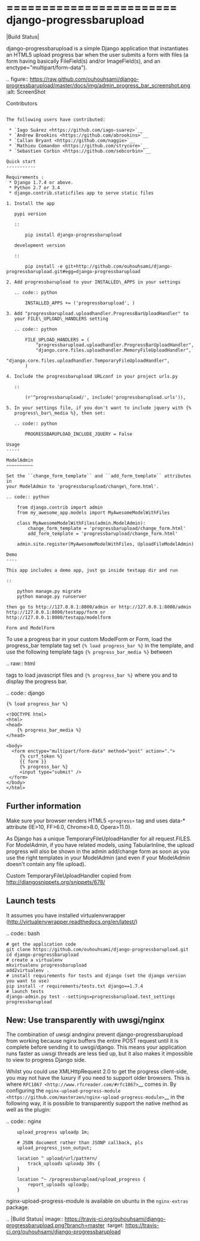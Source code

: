 ======================== 
django-progressbarupload
========================

|Build Status|

django-progressbarupload is a simple Django application that
instantiates an HTML5 upload progress bar when the user submits a form
with files (a form having basically FileField(s) and/or ImageField(s),
and an enctype="multipart/form-data").

.. figure:: https://raw.github.com/ouhouhsami/django-progressbarupload/master/docs/img/admin_progress_bar_screenshot.png
   :alt: ScreenShot

Contributors
~~~~~~~~~~~~

The following users have contributed: 

 * `Iago Suárez <https://github.com/iago-suarez>`__ 
 * `Andrew Brookins <https://github.com/abrookins>`__ 
 * `Callan Bryant <https://github.com/naggie>`__ 
 * `Mathieu Comandon <https://github.com/strycore>`__ 
 * `Sebastien Corbin <https://github.com/sebcorbin>`__ 

Quick start
-----------

Requirements : 
 * Django 1.7.4 or above. 
 * Python 2.7 or 3.4 
 * django.contrib.staticfiles app to serve static files

1. Install the app

   pypi version

   ::

       pip install django-progressbarupload

   development version

   ::

       pip install -e git+http://github.com/ouhouhsami/django-progressbarupload.git#egg=django-progressbarupload

2. Add progressbarupload to your INSTALLED\_APPS in your settings

   .. code:: python

       INSTALLED_APPS += ('progressbarupload', )

3. Add "progressbarupload.uploadhandler.ProgressBarUploadHandler" to
   your FILE\_UPLOAD\_HANDLERS setting

   .. code:: python

       FILE_UPLOAD_HANDLERS = (
           "progressbarupload.uploadhandler.ProgressBarUploadHandler",
           "django.core.files.uploadhandler.MemoryFileUploadHandler",
           "django.core.files.uploadhandler.TemporaryFileUploadHandler",
       )

4. Include the progressbarupload URLconf in your project urls.py

   ::

       (r'^progressbarupload/', include('progressbarupload.urls')),

5. In your settings file, if you don't want to include jquery with {%
   progress\_bar\_media %}, then set:

   .. code:: python

       PROGRESSBARUPLOAD_INCLUDE_JQUERY = False

Usage
-----

ModelAdmin
~~~~~~~~~~

Set the ``change_form_template`` and ``add_form_template`` attributes in
your ModelAdmin to 'progressbarupload/change\_form.html'.

.. code:: python

    from django.contrib import admin
    from my_awesome_app.models import MyAwesomeModelWithFiles

    class MyAwesomeModelWithFiles(admin.ModelAdmin):
        change_form_template = 'progressbarupload/change_form.html'
        add_form_template = 'progressbarupload/change_form.html'

    admin.site.register(MyAwesomeModelWithFiles, UploadFileModelAdmin)

Demo
----

This app includes a demo app, just go inside testapp dir and run

::

    python manage.py migrate
    python manage.py runserver

then go to http://127.0.0.1:8000/admin or http://127.0.0.1:8000/admin
http://127.0.0.1:8000/testapp/form or
http://127.0.0.1:8000/testapp/modelform

Form and ModelForm
~~~~~~~~~~~~~~~~~~

To use a progress bar in your custom ModelForm or Form, load the
progress\_bar template tag set ``{% load progress_bar %}`` in the
template, and use the following template tags
``{% progress_bar_media %}`` between

.. raw:: html

   <head>

tags to load javascript files and ``{% progress_bar %}`` where you and
to display the progress bar.

.. code:: django

    {% load progress_bar %}

    <!DOCTYPE html>
    <html>
    <head>
        {% progress_bar_media %}
    </head>

    <body>
      <form enctype="multipart/form-data" method="post" action=".">
         {% csrf_token %}
         {{ form }}
         {% progress_bar %}
         <input type="submit" />
     </form>
    </body>
    </html>

Further information
-------------------

Make sure your browser renders HTML5 ``<progress>`` tag and uses data-\*
attribute (IE>10, FF>6.0, Chrome>8.0, Opera>11.0).

As Django has a unique TemporaryFileUploadHandler for all request.FILES.
For ModelAdmin, if you have related models, using TabularInline, the
upload progress will also be shown in the admin add/change form as soon
as you use the right templates in your ModelAdmin (and even if your
ModelAdmin doesn't contain any file upload).

Custom TemporaryFileUploadHandler copied from
http://djangosnippets.org/snippets/678/

Launch tests
------------

It assumes you have installed virtualenvwrapper
(http://virtualenvwrapper.readthedocs.org/en/latest/)

.. code:: bash

    # get the application code
    git clone https://github.com/ouhouhsami/django-progressbarupload.git
    cd django-progressbarupload
    # create a virtualenv
    mkvirtualenv progressbarupload
    add2virtualenv .
    # install requirements for tests and django (set the django version you want to use)
    pip install -r requirements/tests.txt django==1.7.4
    # launch tests
    django-admin.py test --settings=progressbarupload.test_settings progressbarupload

New: Use transparently with uwsgi/nginx
--------------------------------------- 

The combination of uwsgi andnginx prevent django-progressbarupload from 
working because nginx buffers the entire POST request until it is complete 
before sending it to uwsgi/django. This means your application runs faster 
as uwsgi threads are less tied up, but it also makes it impossible to view to
progress Django side.

Whilst you could use XMLHttpRequest 2.0 to get the progress client-side,
you may not have the luxury if you need to support older browsers. This
is where `RFC1867 <http://www.rfcreader.com/#rfc1867>`__ comes in. By
configuring the
`nginx-upload-progress-module <https://github.com/masterzen/nginx-upload-progress-module>`__
in the following way, it is possible to transparently support the native
method as well as the plugin:

.. code:: nginx

        
        upload_progress uploadp 1m;
        
        # JSON document rather than JSONP callback, pls
        upload_progress_json_output;
        
        location ^ upload/url/pattern/
            track_uploads uploadp 30s {
        }
        
        location ^~ /progressbarupload/upload_progress {
            report_uploads uploadp;
        }

nginx-upload-progress-module is available on ubuntu in the
``nginx-extras`` package.

.. |Build Status| image:: https://travis-ci.org/ouhouhsami/django-progressbarupload.png?branch=master
   :target: https://travis-ci.org/ouhouhsami/django-progressbarupload
